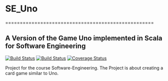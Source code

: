 # SE_Uno
===================================================
## A Version of the Game Uno implemented in Scala for Software Engineering

[![Build Status](https://travis-ci.com/moritzknauer/Se_Uno.svg?branch=master)](https://travis-ci.com/moritzknauer/Se_Uno)
[![Build Status](https://travis-ci.org/moritzknauer/Se_Uno.svg?branch=master)](https://travis-ci.org/moritzknauer/Se_Uno)
[![Coverage Status](https://coveralls.io/repos/github/moritzknauer/Se_Uno/badge.svg?branch=master)](https://coveralls.io/github/moritzknauer/Se_Uno?branch=master)

Project for the course Software-Engineering. The Project is about creating a card game similar to Uno.
